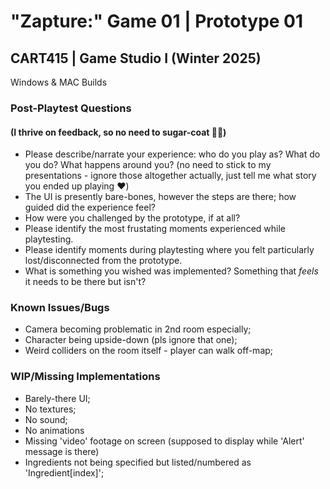 # "Zapture:" Game 01 | Prototype 01
## CART415 | Game Studio I (Winter 2025)
Windows & MAC Builds
### Post-Playtest Questions
#### (I thrive on feedback, so no need to sugar-coat 🧂✨)
- Please describe/narrate your experience: who do you play as? What do you do? What happens around you? (no need to stick to my presentations - ignore those altogether actually, just tell me what story you ended up playing ❤️)
- The UI is presently bare-bones, however the steps are there; how guided did the experience feel?
- How were you challenged by the prototype, if at all?
- Please identify the most frustating moments experienced while playtesting.
- Please identify moments during playtesting where you felt particularly lost/disconnected from the prototype.
- What is something you wished was implemented? Something that _feels_ it needs to be there but isn't?

### Known Issues/Bugs
- Camera becoming problematic in 2nd room especially;
- Character being upside-down (pls ignore that one);
- Weird colliders on the room itself - player can walk off-map;

### WIP/Missing Implementations
- Barely-there UI;
- No textures;
- No sound;
- No animations
- Missing 'video' footage on screen (supposed to display while 'Alert' message is there)
- Ingredients not being specified but listed/numbered as 'Ingredient[index]';


